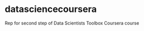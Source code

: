 datasciencecoursera
===================

Rep for second step of Data Scientists Toolbox Coursera course
